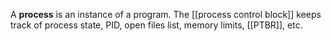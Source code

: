 A **process** is an instance of a program. The [[process control block]] keeps track of process state, PID, open files list, memory limits, [[PTBR]], etc.